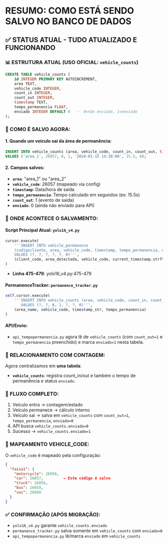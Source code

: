 # RESUMO: COMO ESTÁ SENDO SALVO NO BANCO DE DADOS

## ✅ STATUS ATUAL - TUDO ATUALIZADO E FUNCIONANDO

### **📊 ESTRUTURA ATUAL (USO OFICIAL: `vehicle_counts`)**

```sql
CREATE TABLE vehicle_counts (
    id INTEGER PRIMARY KEY AUTOINCREMENT,
    area TEXT,
    vehicle_code INTEGER,
    count_in INTEGER,
    count_out INTEGER,
    timestamp TEXT,
    tempo_permanencia FLOAT,
    enviado INTEGER DEFAULT 0   -- 0=não enviado, 1=enviado
);
```

### **🔄 COMO É SALVO AGORA:**

#### **1. Quando um veículo sai da área de permanência:**
```sql
INSERT INTO vehicle_counts (area, vehicle_code, count_in, count_out, timestamp, tempo_permanencia, enviado)
VALUES ('area_1', 26057, 0, 1, '2024-01-15 14:30:00', 15.5, 0);
```

#### **2. Campos salvos:**
- **`area`**: "area_1" ou "area_2"
- **`vehicle_code`**: 26057 (mapeado via config)
- **`timestamp`**: Data/hora de saída
- **`tempo_permanencia`**: Tempo calculado em segundos (ex: 15.5s)
- **`count_out`**: 1 (evento de saída)
- **`enviado`**: 0 (ainda não enviado para API)

### **📍 ONDE ACONTECE O SALVAMENTO:**

#### **Script Principal Atual: `yolo16_v4.py`**
```python
cursor.execute(
    '''INSERT INTO vehicle_permanence 
    (codigocliente, area, vehicle_code, timestamp, tempo_permanencia, enviado)
    VALUES (?, ?, ?, ?, ?, 0)''',
    (client_code, area_detectada, vehicle_code, current_timestamp.strftime('%Y-%m-%d %H:%M:%S'), tempo)
)
```
- **Linha 475-479**: yolo16_v4.py:475-479

#### **PermanenceTracker: `permanence_tracker.py`**
```python
self.cursor.execute(
    '''INSERT INTO vehicle_counts (area, vehicle_code, count_in, count_out, timestamp, tempo_permanencia, enviado)
       VALUES (?, ?, 0, 1, ?, ?, 0)''',
    (area_name, vehicle_code, timestamp_str, tempo_permanencia)
)
```

#### **API/Envio:**
- `api_tempopermanencia.py` agora lê de `vehicle_counts` (com `count_out=1` e `tempo_permanencia` preenchido) e marca `enviado=1` nesta tabela.

### **🔗 RELACIONAMENTO COM CONTAGEM:**

Agora centralizamos em **uma tabela**:
- **`vehicle_counts`**: registra count_in/out e também o tempo de permanência e status `enviado`.

### **🚀 FLUXO COMPLETO:**

1. Veículo entra → contagem/estado
2. Veículo permanece → cálculo interno
3. Veículo sai → salva em `vehicle_counts` com `count_out=1`, `tempo_permanencia`, `enviado=0`
4. API busca `vehicle_counts.enviado=0`
5. Sucesso → `vehicle_counts.enviado=1`

### **🔧 MAPEAMENTO VEHICLE_CODE:**

O `vehicle_code` é mapeado pela configuração:
```json
{
  "faixa1": {
    "motorcycle": 26058,
    "car": 26057,         ← Este código é salvo
    "truck": 26056,
    "bus": 26059,
    "vuc": 26060
  }
}
```

### **✅ CONFIRMAÇÃO (APÓS MIGRAÇÃO):**
- `yolo16_v4.py` garante `vehicle_counts.enviado`
- `permanence_tracker.py` salva somente em `vehicle_counts` com `enviado=0`
- `api_tempopermanencia.py` lê/marca `enviado` em `vehicle_counts`
